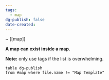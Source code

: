 ```yaml
---
tags:
  - map
dg-publish: false
date-created:
---
```

~ [[map]]

**A map can exist inside a map.**

**Note:** only use tags if the list is overwhelming.
```dataview
table dg-publish
from #map where file.name != "Map Template"
```
